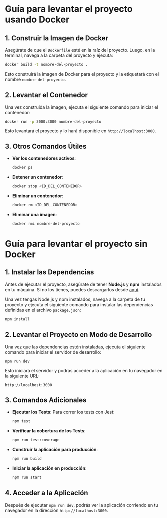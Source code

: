 
# Guía para levantar el proyecto usando Docker

## 1. Construir la Imagen de Docker
Asegúrate de que el `Dockerfile` esté en la raíz del proyecto. Luego, en la terminal, navega a la carpeta del proyecto y ejecuta:

```bash
docker build -t nombre-del-proyecto .
```

Esto construirá la imagen de Docker para el proyecto y la etiquetará con el nombre `nombre-del-proyecto`.

## 2. Levantar el Contenedor
Una vez construida la imagen, ejecuta el siguiente comando para iniciar el contenedor:

```bash
docker run -p 3000:3000 nombre-del-proyecto
```

Esto levantará el proyecto y lo hará disponible en `http://localhost:3000`.

## 3. Otros Comandos Útiles
- **Ver los contenedores activos**:
  ```bash
  docker ps
  ```

- **Detener un contenedor**:
  ```bash
  docker stop <ID_DEL_CONTENEDOR>
  ```

- **Eliminar un contenedor**:
  ```bash
  docker rm <ID_DEL_CONTENEDOR>
  ```

- **Eliminar una imagen**:
  ```bash
  docker rmi nombre-del-proyecto
  ```


# Guía para levantar el proyecto sin Docker

## 1. Instalar las Dependencias
Antes de ejecutar el proyecto, asegúrate de tener **Node.js** y **npm** instalados en tu máquina. Si no los tienes, puedes descargarlos desde [aquí](https://nodejs.org/).

Una vez tengas Node.js y npm instalados, navega a la carpeta de tu proyecto y ejecuta el siguiente comando para instalar las dependencias definidas en el archivo `package.json`:

```bash
npm install
```

## 2. Levantar el Proyecto en Modo de Desarrollo
Una vez que las dependencias estén instaladas, ejecuta el siguiente comando para iniciar el servidor de desarrollo:

```bash
npm run dev
```

Esto iniciará el servidor y podrás acceder a la aplicación en tu navegador en la siguiente URL:

```
http://localhost:3000
```

## 3. Comandos Adicionales
- **Ejecutar los Tests**: Para correr los tests con Jest:

  ```bash
  npm test
  ```

- **Verificar la cobertura de los Tests**:

  ```bash
  npm run test:coverage
  ```

- **Construir la aplicación para producción**:

  ```bash
  npm run build
  ```

- **Iniciar la aplicación en producción**:

  ```bash
  npm run start
  ```

## 4. Acceder a la Aplicación
Después de ejecutar `npm run dev`, podrás ver la aplicación corriendo en tu navegador en la dirección `http://localhost:3000`.
